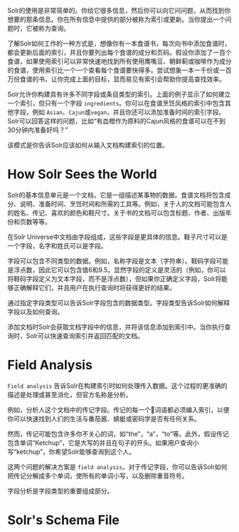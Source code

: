 Solr的使用是非常简单的。你给它很多信息，然后你可以向它问问题，从而找到你想要的那条信息。你在所有信息中提供的部分被称为索引或更新。当你提出一个问题时，它被称为查询。

了解Solr如何工作的一种方式是，想像你有一本食谱书，每次向书中添加食谱时，都会更新后面的索引，并且你要列出每个食谱的成分和页码。假设你添加了一百个食谱，如果使用索引可以非常快速地找到所有使用鹰嘴豆、朝鲜蓟或咖啡作为成分的食谱，使用索引比一个一个查看每个食谱要快得多。尝试想象一本一千份或一百万份食谱的书，让你完成上面的目标，显而易见有索引会帮助你提高查找效率。

Solr允许你构建具有许多不同字段或条目类型的索引。上面的例子显示了如何建立一个索引，但只有一个字段 `ingredients`。你可以在食谱烹饪风格的索引中包含其他字段，例如 `Asian`、`Cajun`或`vegan`，并且你还可以添加准备时间的索引字段。Solr可以回答这样的问题，比如“有血橙作为原料的Cajun风格的食谱可以在不到30分钟内准备好吗？”

该模式是你告诉Solr应该如何从输入文档构建索引的位置。

# How Solr Sees the World

Solr的基本信息单元是一个文档，它是一组描述某事物的数据。食谱文档将包含成分、说明、准备时间、烹饪时间和所需的工具等。例如，关于人的文档可能包含人的姓名、传记、喜欢的颜色和鞋尺寸。关于书的文档可以包含标题、作者、出版年份和页数等等。

在Solr Universe中文档由字段组成，这些字段是更具体的信息。鞋子尺寸可以是一个字段，名字和姓氏可以是字段。

字段可以包含不同类型的数据。例如，名称字段是文本（字符串）。鞋码字段可能是浮点数，因此它可以包含值6和9.5。显然字段的定义是灵活的（例如，你可以将鞋码字段定义为文本字段，而不是浮点数），但如果你正确定义字段，Solr将能够正确解释它们，并且用户在执行查询时将获得更好的结果。

通过指定字段类型可以告诉Solr字段包含的数据类型。字段类型告诉Solr如何解释字段以及如何查询。

添加文档时Solr会获取文档字段中的信息，并将该信息添加到索引中。当你执行查询时，Solr可以快速查询索引并返回匹配的文档。

# Field Analysis

`Field analysis` 告诉Solr在构建索引时如何处理传入数据。这个过程的更准确的描述是处理或甚至消化，但官方名称是分析。

例如，分析人这个文档中的传记字段。传记的每一个词语都必须编入索引，以便你可以快速找到人们的生活与番茄酱、蜻蜓或密码学是否有任何关系。

然而，传记可能包含许多你不关心的词，如“the”，“a”，“to”等。此外，假设传记包含单词“Ketchup”，它是大写的并且在句子的开头。如果用户查询小写“ketchup”，你希望Solr能够查询到这个人。

这两个问题的解决方案是 `field analysis`。对于传记字段，你可以告诉Solr如何把传记分解成多个单词，使所有的单词小写，以及删除重音符号。

字段分析是字段类型的重要组成部分。

# Solr's Schema File

